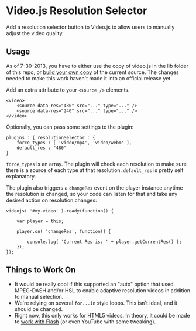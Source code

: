 Video.js Resolution Selector
============================
Add a resolution selector button to Video.js to allow users to manually adjust the video quality.

Usage
-----
As of 7-30-2013, you have to either use the copy of video.js in the lib folder of this repo, or [build your own copy](https://github.com/videojs/video.js/blob/master/CONTRIBUTING.md#building-your-own-copy-of-videojs) of the current source. The changes needed to make this work haven't made it into an official release yet.

Add an extra attribute to your `<source />` elements.

	<video>
		<source data-res="480" src="..." type="..." />
		<source data-res="240" src="..." type="..." />
	</video>

Optionally, you can pass some settings to the plugin:

    plugins : { resolutionSelector : {
    	force_types	: [ 'video/mp4', 'video/webm' ],
    	default_res	: "480"
    }

`force_types` is an array. The plugin will check each resolution to make sure there is a source of each type at that resolution. `default_res` is pretty self explanatory.

The plugin also triggers a `changeRes` event on the player instance anytime the resolution is changed, so your code can listen for that and take any desired action on resolution changes:

	videojs( '#my-video' ).ready(function() {
		
		var player = this;
		
		player.on( 'changeRes', function() {
			
			console.log( 'Current Res is: ' + player.getCurrentRes() );
		});
	});

Things to Work On
-----------------
- It would be really cool if this supported an "auto" option that used MPEG-DASH and/or HSL to enable adaptive resolution videos in addition to manual selection.
- We're relying on several `for...in` style loops. This isn't ideal, and it should be changed.
- Right now, this only works for HTML5 videos. In theory, it could be made to [work with Flash](http://help.videojs.com/discussions/questions/605-advise-for-setting-up-video-quality-resolution-selector#comment_15079585) (or even YouTube with some tweaking).
